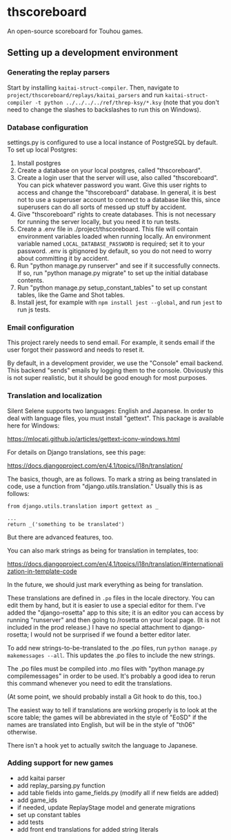 # thscoreboard
An open-source scoreboard for Touhou games.

## Setting up a development environment

### Generating the replay parsers

Start by installing `kaitai-struct-compiler`. Then, navigate to `project/thscoreboard/replays/kaitai_parsers` and run `kaitai-struct-compiler -t python ../../../../ref/threp-ksy/*.ksy` (note that you don't need to change the slashes to backslashes to run this on Windows).

### Database configuration

settings.py is configured to use a local instance of PostgreSQL by default. To set up local Postgres:

1. Install postgres
1. Create a database on your local postgres, called "thscoreboard".
1. Create a login user that the server will use, also called "thscoreboard". You can pick whatever password you want. Give this user rights to access and change the "thscoreboard" database. In general, it is best not to use a superuser account to connect to a database like this, since superusers can do all sorts of messed up stuff by accident.
1. Give "thscoreboard" rights to create databases. This is not necessary for running the server locally, but you need it to run tests.
1. Create a .env file in ./project/thscoreboard. This file will contain environment variables loaded when running locally. An environment variable named `LOCAL_DATABASE_PASSWORD` is required; set it to your password. .env is gitignored by default, so you do not need to worry about committing it by accident.
1. Run "python manage.py runserver" and see if it successfully connects. If so, run "python manage.py migrate" to set up the initial database contents.
1. Run "python manage.py setup_constant_tables" to set up constant tables, like the Game and Shot tables.
1. Install jest, for example with `npm install jest --global`, and run `jest` to run js tests.

### Email configuration

This project rarely needs to send email. For example, it sends
email if the user forgot their password and needs to reset it.

By default, in a development provider, we use the "Console" email backend.
This backend "sends" emails by logging them to the console. Obviously this
is not super realistic, but it should be good enough for most purposes.

### Translation and localization

Silent Selene supports two languages: English and Japanese. In order to deal with
language files, you must install "gettext". This package is available here for Windows:

https://mlocati.github.io/articles/gettext-iconv-windows.html

For details on Django translations, see this page:

https://docs.djangoproject.com/en/4.1/topics/i18n/translation/

The basics, though, are as follows. To mark a string as being translated in
code, use a function from "django.utils.translation." Usually this is as follows:

```
from django.utils.translation import gettext as _

...
return _('something to be translated')
```

But there are advanced features, too.

You can also mark strings as being for translation in templates, too:

https://docs.djangoproject.com/en/4.1/topics/i18n/translation/#internationalization-in-template-code

In the future, we should just mark everything as being for translation.

These translations are defined in `.po` files in the locale directory. You can
edit them by hand, but it is easier to use a special editor for them. I've
added the "django-rosetta" app to this site; it is an editor you can access by
running "runserver" and then going to /rosetta on your local page. (It is not
included in the prod release.) I have no special attachment to django-rosetta;
I would not be surprised if we found a better editor later.

To add new strings-to-be-translated to the .po files, run `python manage.py makemessages --all`. This updates the .po files to include the new strings.

The .po files must be compiled into .mo files with "python manage.py compilemessages"
in order to be used. It's probably a good idea to rerun this command whenever you
need to edit the translations.

(At some point, we should probably install a Git hook to do this, too.)

The easiest way to tell if translations are working properly is to look at the
score table; the games will be abbreviated in the style of "EoSD" if the
names are translated into English, but will be in the style of "th06" otherwise.

There isn't a hook yet to actually switch the language to Japanese.

### Adding support for new games

- add kaitai parser
- add replay_parsing.py function
- add table fields into game_fields.py (modify all if new fields are added)
- add game_ids
- if needed, update ReplayStage model and generate migrations
- set up constant tables
- add tests
- add front end translations for added string literals
